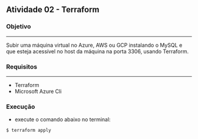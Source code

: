 ## Atividade 02 - Terraform


### Objetivo
---

Subir uma máquina virtual no Azure, AWS ou GCP instalando o MySQL e que esteja acessível no host da máquina na porta 3306, usando Terraform.

### Requisitos
---

* Terraform
* Microsoft Azure Cli


### Execução

* execute o comando abaixo no terminal:
```
$ terraform apply
```